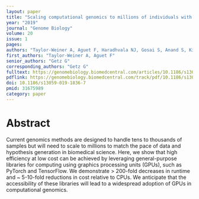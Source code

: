 ```yaml
---
layout: paper
title: "Scaling computational genomics to millions of individuals with GPUs"
year: "2019"
journal: "Genome Biology"
volume: 20
issue: 1
pages:
authors: "Taylor-Weiner A, Aguet F, Haradhvala NJ, Gosai S, Anand S, Kim J, Ardlie K, Van Allen EM, Getz G"
first_authors: "Taylor-Weiner A, Aguet F"
senior_authors: "Getz G"
corresponding_authors: "Getz G"
fulltext: https://genomebiology.biomedcentral.com/articles/10.1186/s13059-019-1836-7
pdflink: https://genomebiology.biomedcentral.com/track/pdf/10.1186/s13059-019-1836-7.pdf
doi: 10.1186/s13059-019-1836-7
pmid: 31675989
category: paper
---
```


# Abstract

Current genomics methods are designed to handle tens to thousands of samples but will need to scale to millions to match the pace of data and hypothesis generation in biomedical science. Here, we show that high efficiency at low cost can be achieved by leveraging general-purpose libraries for computing using graphics processing units (GPUs), such as PyTorch and TensorFlow. We demonstrate > 200-fold decreases in runtime and ~ 5-10-fold reductions in cost relative to CPUs. We anticipate that the accessibility of these libraries will lead to a widespread adoption of GPUs in computational genomics.

